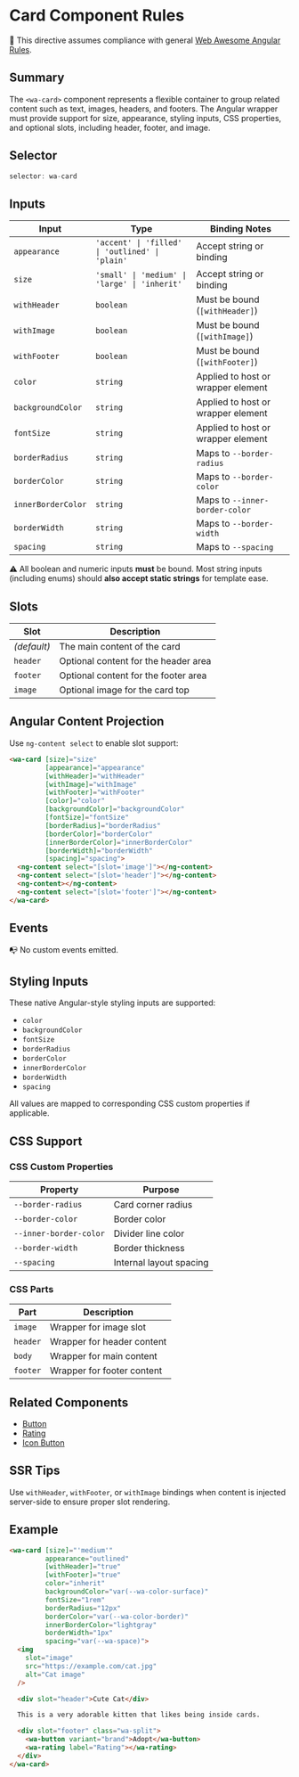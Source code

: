 # Card Component Rules

📌 This directive assumes compliance with general [Web Awesome Angular Rules](../../../RULES.md).

## Summary

The `<wa-card>` component represents a flexible container to group related content such as text, images, headers, and footers. The Angular wrapper must provide support for size, appearance, styling inputs, CSS properties, and optional slots, including header, footer, and image.

## Selector

```ts
selector: wa-card
```

## Inputs

| Input              | Type                                            | Binding Notes                      |
| ------------------ | ----------------------------------------------- | ---------------------------------- |
| `appearance`       | `'accent' \| 'filled' \| 'outlined' \| 'plain'` | Accept string or binding           |
| `size`             | `'small' \| 'medium' \| 'large' \| 'inherit'`   | Accept string or binding           |
| `withHeader`       | `boolean`                                       | Must be bound (`[withHeader]`)     |
| `withImage`        | `boolean`                                       | Must be bound (`[withImage]`)      |
| `withFooter`       | `boolean`                                       | Must be bound (`[withFooter]`)     |
| `color`            | `string`                                        | Applied to host or wrapper element |
| `backgroundColor`  | `string`                                        | Applied to host or wrapper element |
| `fontSize`         | `string`                                        | Applied to host or wrapper element |
| `borderRadius`     | `string`                                        | Maps to `--border-radius`          |
| `borderColor`      | `string`                                        | Maps to `--border-color`           |
| `innerBorderColor` | `string`                                        | Maps to `--inner-border-color`     |
| `borderWidth`      | `string`                                        | Maps to `--border-width`           |
| `spacing`          | `string`                                        | Maps to `--spacing`                |

⚠️ All boolean and numeric inputs **must** be bound. Most string inputs (including enums) should **also accept static strings** for template ease.

## Slots

| Slot        | Description                          |
| ----------- | ------------------------------------ |
| *(default)* | The main content of the card         |
| `header`    | Optional content for the header area |
| `footer`    | Optional content for the footer area |
| `image`     | Optional image for the card top      |

## Angular Content Projection

Use `ng-content select` to enable slot support:

```html
<wa-card [size]="size"
         [appearance]="appearance"
         [withHeader]="withHeader"
         [withImage]="withImage"
         [withFooter]="withFooter"
         [color]="color"
         [backgroundColor]="backgroundColor"
         [fontSize]="fontSize"
         [borderRadius]="borderRadius"
         [borderColor]="borderColor"
         [innerBorderColor]="innerBorderColor"
         [borderWidth]="borderWidth"
         [spacing]="spacing">
  <ng-content select="[slot='image']"></ng-content>
  <ng-content select="[slot='header']"></ng-content>
  <ng-content></ng-content>
  <ng-content select="[slot='footer']"></ng-content>
</wa-card>
```

## Events

📭 No custom events emitted.

## Styling Inputs

These native Angular-style styling inputs are supported:

* `color`
* `backgroundColor`
* `fontSize`
* `borderRadius`
* `borderColor`
* `innerBorderColor`
* `borderWidth`
* `spacing`

All values are mapped to corresponding CSS custom properties if applicable.

## CSS Support

### CSS Custom Properties

| Property               | Purpose                 |
| ---------------------- | ----------------------- |
| `--border-radius`      | Card corner radius      |
| `--border-color`       | Border color            |
| `--inner-border-color` | Divider line color      |
| `--border-width`       | Border thickness        |
| `--spacing`            | Internal layout spacing |

### CSS Parts

| Part     | Description                |
| -------- | -------------------------- |
| `image`  | Wrapper for image slot     |
| `header` | Wrapper for header content |
| `body`   | Wrapper for main content   |
| `footer` | Wrapper for footer content |

## Related Components

* [Button](../button/button.rules.md)
* [Rating](../rating/rating.rules.md)
* [Icon Button](../icon-button/icon-button.rules.md)

## SSR Tips

Use `withHeader`, `withFooter`, or `withImage` bindings when content is injected server-side to ensure proper slot rendering.

## Example

```html
<wa-card [size]="'medium'"
         appearance="outlined"
         [withHeader]="true"
         [withFooter]="true"
         color="inherit"
         backgroundColor="var(--wa-color-surface)"
         fontSize="1rem"
         borderRadius="12px"
         borderColor="var(--wa-color-border)"
         innerBorderColor="lightgray"
         borderWidth="1px"
         spacing="var(--wa-space)">
  <img
    slot="image"
    src="https://example.com/cat.jpg"
    alt="Cat image"
  />

  <div slot="header">Cute Cat</div>

  This is a very adorable kitten that likes being inside cards.

  <div slot="footer" class="wa-split">
    <wa-button variant="brand">Adopt</wa-button>
    <wa-rating label="Rating"></wa-rating>
  </div>
</wa-card>
```
